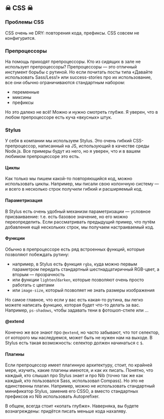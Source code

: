## ☠ CSS ☠

### Проблемы CSS

CSS очень не DRY: повторения кода, префиксы.
CSS совсем не конфигурится.

### Препроцессоры

На помощь приходят препроцессоры. Кто из сидящих в зале не использует препроцессоры?
Препроцессоры — это отличный инстумент борьбы с рутиной. Но если почитать посты типа «Давайте использовать Sass/Less!» или success-stories про их использование, все они обычно ограничиваются стандартным набором:
* переменные
* миксины
* префиксы

Но это далеко не всё! Можно и нужно смотреть глубже. Я уверен, что в любом препроцессоре есть куча «вкусных» штук.

### Stylus

У себя в компании мы используем Stylus. Это очень гибкий CSS-препроцессор, написанный на JS, использующий в качестве среды Node.js. Все примеры будут из него, но я уверен, что и в вашем любимом препроцессоре это есть.

#### Циклы

Как только мы пишем какой-то повторяющийся код, можно использовать циклы. Например, мы писали свою колончную систему — и всего в несколько строк получили гибкий и расширяемый код.

#### Параметризация

В Stylus есть очень удобный механизм параметризации — условное присваиваение: т.е. есть базовое значение, но его можно переопределить. Если рассматривать предыдущий пример, что путём добавления ещё нескольких строк, мы получаем настраиваемый код.

#### Функции

Обычно в препроцессоре есть ряд встроенных функций, которые позволяют побеждать рутину:
* например, в Stylus есть функция `rgba`, куда можно первым параметром передать стандартный шестнадцатиричный RGB-цвет, а вторым — прозрачность
* или функции `lighten`/`darken`, которые позволяют очень просто работать с цветами
* или `image-size`, который позволяет не знать размеры изображения

Но самое главное, что если у вас есть какая-то рутина, вы легко можете написать функцию, которая будет что-то делать за вас. Например, `ps-shadows`, чтобы задавать тени в фотошоп-стиле или ...

#### @extend

Конечно же все знают про `@extend`, но часто забывают, что тот селектор, от которого мы наследуемся, может быть не нужен нам на выходе. В Stylus есть такая возможность: селектор должен начинаться с `$`.

#### Плагины

Если препроцессор имеет плагинную архитектуру, стоит, по крайней мере, изучить, какие плагины имеются, и как их писать. Понятно, что каждый, кто слышал про Stylus знает и про Nib (точно так же как каждый, кто пользовался Sass, использовал Compass). Но это не единственны плагин. Например, можно не использовать стандартный минификатор Stylus, заменив его CSSO, а вместо стандартных префиксов из Nib использовать Autoprefixer. 

В общем, всегда стоит «копать глубже». Наверняка, вы будете вознагреждены: придётся писать меньше кода нахаляву.

